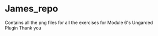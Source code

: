 # James_repo
Contains all the png files for all the exercises for Module 6's Ungarded Plugin
Thank you
